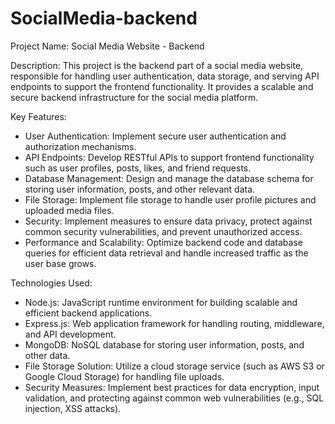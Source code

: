 # SocialMedia-backend
Project Name: Social Media Website - Backend

Description:
This project is the backend part of a social media website, responsible for handling user authentication, data storage, and serving API endpoints to support the frontend functionality. It provides a scalable and secure backend infrastructure for the social media platform.

Key Features:
- User Authentication: Implement secure user authentication and authorization mechanisms.
- API Endpoints: Develop RESTful APIs to support frontend functionality such as user profiles, posts, likes, and friend requests.
- Database Management: Design and manage the database schema for storing user information, posts, and other relevant data.
- File Storage: Implement file storage to handle user profile pictures and uploaded media files.
- Security: Implement measures to ensure data privacy, protect against common security vulnerabilities, and prevent unauthorized access.
- Performance and Scalability: Optimize backend code and database queries for efficient data retrieval and handle increased traffic as the user base grows.

Technologies Used:
- Node.js: JavaScript runtime environment for building scalable and efficient backend applications.
- Express.js: Web application framework for handling routing, middleware, and API development.
- MongoDB: NoSQL database for storing user information, posts, and other data.
- File Storage Solution: Utilize a cloud storage service (such as AWS S3 or Google Cloud Storage) for handling file uploads.
- Security Measures: Implement best practices for data encryption, input validation, and protecting against common web vulnerabilities (e.g., SQL injection, XSS attacks).


